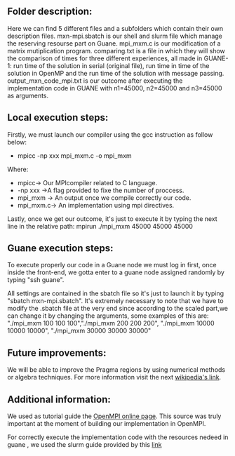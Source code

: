 ## Folder description:

Here we can find 5 different files and a subfolders which contain their own description files. mxn-mpi.sbatch is our shell and slurm file which manage the reserving resourse part on Guane. mpi_mxm.c is our modification of a matrix mutiplication program. comparing.txt is a file in which they will show the comparison of times for three different experiences, all made in GUANE-1: run time of the solution in serial (original file), run time in time of the solution in OpenMP and the run time of the solution with message passing. output_mxn_code_mpi.txt is our outcome after executing the implementation code in GUANE with n1=45000, n2=45000 and n3=45000 as arguments. 

## Local execution steps:

Firstly, we must launch our compiler using the gcc instruction as follow below:

- mpicc -np xxx mpi_mxm.c -o mpi_mxm

Where:

* mpicc-> Our MPIcompiler related to C language.
* -np xxx ->A flag provided to fixe the number of proccess.
* mpi_mxm -> An output once we compile correctly our code. 
* mpi_mxm.c-> An implementation using mpi directives.

Lastly, once we get our outcome, it's just to execute it by typing the next line in the relative path: 
mpirun ./mpi_mxm 45000 45000 45000


## Guane execution steps:  

To execute properly our code in a Guane node we must log in first, once inside the front-end, we gotta enter to a guane node assigned randomly by typing "ssh guane".

All settings are contained in the sbatch file so it's just to launch it by typing "sbatch mxn-mpi.sbatch". It's extremely necessary to note that we have to modify the .sbatch file at the very end since according to the scaled part,we can change it by changing the arguments, some examples of this are: "./mpi_mxm 100 100 100","./mpi_mxm 200 200 200", "./mpi_mxm 10000 10000 10000", "./mpi_mxm 30000 30000 30000"

## Future improvements: 

We will be able to improve the Pragma regions by using numerical methods or algebra techniques. For more information visit the next [wikipedia's link](https://en.wikipedia.org/wiki/Matrix_multiplication_algorithm).

## Additional information:

We used as tutorial guide the [OpenMPI online page](https://computing.llnl.gov/tutorials/mpi/). This source was truly important at the moment of building our implementation in OpenMPI. 

For correctly execute the implementation code with the resources nedeed in guane , we used the slurm guide provided by this [link](https://slurm.schedmd.com/documentation.html)
